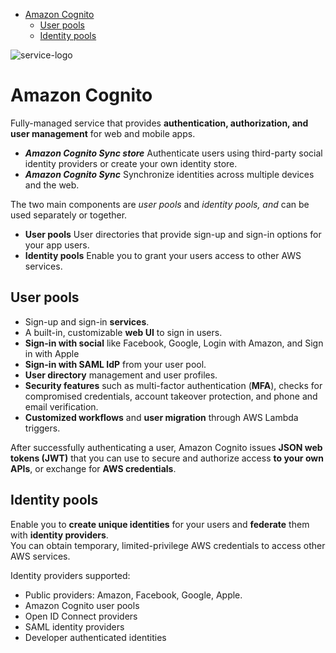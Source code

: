 - [Amazon Cognito](#amazon-cognito)
	- [User pools](#user-pools)
	- [Identity pools](#identity-pools)


![service-logo](/assets/img/aws-icons/Arch_Amazon-Cognito_64.png)
# Amazon Cognito

Fully-managed service that provides **authentication, authorization, and user management** for web and mobile apps.

* ***Amazon Cognito Sync store***
  Authenticate users using third-party social identity providers or create your own identity store.
* ***Amazon Cognito Sync***
  Synchronize identities across multiple devices and the web.

The two main components are _user pools_ and _identity pools, and_ can be used separately or together.

*   **User pools**
	User directories that provide sign-up and sign-in options for your app users.
* **Identity pools**
	Enable you to grant your users access to other AWS services.

## User pools

* Sign-up and sign-in **services**.
* A built-in, customizable **web UI** to sign in users.
* **Sign-in with social** like Facebook, Google, Login with Amazon, and Sign in with Apple
* **Sign-in with SAML IdP** from your user pool.
* **User directory** management and user profiles.
* **Security features** such as multi-factor authentication (**MFA**), checks for compromised credentials, account takeover protection, and phone and email verification.
* **Customized workflows** and **user migration** through AWS Lambda triggers.

After successfully authenticating a user, Amazon Cognito issues **JSON web tokens (JWT)** that you can use to secure and authorize access **to your own APIs**, or exchange for **AWS credentials**.

## Identity pools

Enable you to **create unique identities** for your users and **federate** them with **identity providers**.\
You can obtain temporary, limited-privilege AWS credentials to access other AWS services.


Identity providers supported:

* Public providers: Amazon, Facebook, Google, Apple.
* Amazon Cognito user pools
* Open ID Connect providers
* SAML identity providers
* Developer authenticated identities




